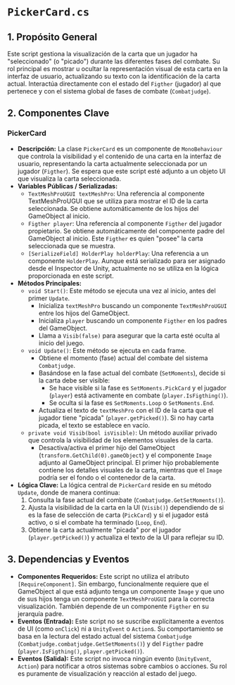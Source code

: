 # `PickerCard.cs`

## 1. Propósito General
Este script gestiona la visualización de la carta que un jugador ha "seleccionado" (o "picado") durante las diferentes fases del combate. Su rol principal es mostrar u ocultar la representación visual de esta carta en la interfaz de usuario, actualizando su texto con la identificación de la carta actual. Interactúa directamente con el estado del `Figther` (jugador) al que pertenece y con el sistema global de fases de combate (`Combatjudge`).

## 2. Componentes Clave

### PickerCard
- **Descripción:** La clase `PickerCard` es un componente de `MonoBehaviour` que controla la visibilidad y el contenido de una carta en la interfaz de usuario, representando la carta actualmente seleccionada por un jugador (`Figther`). Se espera que este script esté adjunto a un objeto UI que visualiza la carta seleccionada.
- **Variables Públicas / Serializadas:**
    - `TextMeshProUGUI textMeshPro`: Una referencia al componente TextMeshProUGUI que se utiliza para mostrar el ID de la carta seleccionada. Se obtiene automáticamente de los hijos del GameObject al inicio.
    - `Figther player`: Una referencia al componente `Figther` del jugador propietario. Se obtiene automáticamente del componente padre del GameObject al inicio. Este `Figther` es quien "posee" la carta seleccionada que se muestra.
    - `[SerializeField] HolderPlay holderPlay`: Una referencia a un componente `HolderPlay`. Aunque está serializado para ser asignado desde el Inspector de Unity, actualmente no se utiliza en la lógica proporcionada en este script.
- **Métodos Principales:**
    - `void Start()`: Este método se ejecuta una vez al inicio, antes del primer `Update`.
        - Inicializa `textMeshPro` buscando un componente `TextMeshProUGUI` entre los hijos del GameObject.
        - Inicializa `player` buscando un componente `Figther` en los padres del GameObject.
        - Llama a `Visib(false)` para asegurar que la carta esté oculta al inicio del juego.
    - `void Update()`: Este método se ejecuta en cada frame.
        - Obtiene el momento (fase) actual del combate del sistema `Combatjudge`.
        - Basándose en la fase actual del combate (`SetMoments`), decide si la carta debe ser visible:
            - Se hace visible si la fase es `SetMoments.PickCard` y el jugador (`player`) está activamente en combate (`player.IsFigthing()`).
            - Se oculta si la fase es `SetMoments.Loop` o `SetMoments.End`.
        - Actualiza el texto de `textMeshPro` con el ID de la carta que el jugador tiene "picada" (`player.getPicked()`). Si no hay carta picada, el texto se establece en vacío.
    - `private void Visib(bool isVisible)`: Un método auxiliar privado que controla la visibilidad de los elementos visuales de la carta.
        - Desactiva/activa el primer hijo del GameObject (`transform.GetChild(0).gameObject`) y el componente `Image` adjunto al GameObject principal. El primer hijo probablemente contiene los detalles visuales de la carta, mientras que el `Image` podría ser el fondo o el contenedor de la carta.
- **Lógica Clave:**
    La lógica central de `PickerCard` reside en su método `Update`, donde de manera continua:
    1.  Consulta la fase actual del combate (`Combatjudge.GetSetMoments()`).
    2.  Ajusta la visibilidad de la carta en la UI (`Visib()`) dependiendo de si es la fase de selección de carta (`PickCard`) y si el jugador está activo, o si el combate ha terminado (`Loop`, `End`).
    3.  Obtiene la carta actualmente "picada" por el jugador (`player.getPicked()`) y actualiza el texto de la UI para reflejar su ID.

## 3. Dependencias y Eventos
- **Componentes Requeridos:** Este script no utiliza el atributo `[RequireComponent]`. Sin embargo, funcionalmente requiere que el GameObject al que está adjunto tenga un componente `Image` y que uno de sus hijos tenga un componente `TextMeshProUGUI` para la correcta visualización. También depende de un componente `Figther` en su jerarquía padre.
- **Eventos (Entrada):** Este script no se suscribe explícitamente a eventos de UI (como `onClick`) ni a `UnityEvent` o `Action`s. Su comportamiento se basa en la lectura del estado actual del sistema `Combatjudge` (`Combatjudge.combatjudge.GetSetMoments()`) y del `Figther` padre (`player.IsFigthing()`, `player.getPicked()`).
- **Eventos (Salida):** Este script no invoca ningún evento (`UnityEvent`, `Action`) para notificar a otros sistemas sobre cambios o acciones. Su rol es puramente de visualización y reacción al estado del juego.